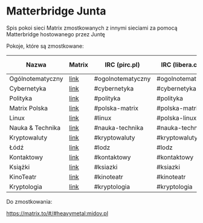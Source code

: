 # Matterbridge Junta
Spis pokoi sieci Matrix zmostkowanych z innymi sieciami za pomocą Matterbridge hostowanego przez Juntę

Pokoje, które są zmostkowane:

| Nazwa | Matrix | IRC (pirc.pl) | IRC (libera.chat) | XMPP (chat.disroot.org) |
| --- | --- | --- | --- | --- |
| Ogólnotematyczny | [link](https://matrix.to/#/#ogolnotematyczny:matrix.org) | #ogolnotematyczny | #ogolnotematyczny |ogolnotematyczny |
| Cybernetyka | [link](https://matrix.to/#/#cybernetyka:matrix.org) | #cybernetyka | #cybernetyka | cybernetyka |
| Polityka | [link](https://matrix.to/#/#polityka:matrix.org) | #polityka | #polityka | polityka |
| Matrix Polska | [link](https://matrix.to/#/#matrix-polska:matrix.org) | #polska-matrix | #polska-matrix | matrix-polska |
| Linux | [link](https://matrix.to/#/#linux-pl:matrix.org) | #linux | #polska-linux | linux-pl |
| Nauka & Technika | [link](https://matrix.to/#/#nauka-technika:matrix.org) | #nauka-technika | #nauka-technika | nauka-technika |
| Kryptowaluty | [link](https://matrix.to/#/#kryptowaluty:matrix.org) | #kryptowaluty | #kryptowaluty | kryptowaluty |
| Łódź | [link](https://matrix.to/#/#lodz:matrix.org) | #lodz | #lodz | łódź |
| Kontaktowy | [link](https://matrix.to/#/#kontaktowy:matrix.org) | #kontaktowy | #kontaktowy | kontaktowy |
| Książki | [link](https://matrix.to/#/#ksiazki:matrix.org) | #ksiazki | #ksiazki | - |
| KinoTeatr | [link](https://matrix.to/#/#KinoTeatr:matrix.org) | #kinoteatr | #kinoteatr | - |
| Kryptologia | [link](https://matrix.to/#/#kryptologia:matrix.org) | #kryptologia | #kryptologia | - |

Do zmostkowania:

https://matrix.to/#/#heavymetal:midov.pl
